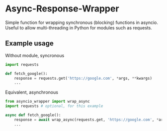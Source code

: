 # Async-Response-Wrapper
Simple function for wrapping synchronous (blocking) functions in asyncio. Useful to allow multi-threading in Python for modules such as requests.

## Example usage

Without module, syncronous
```py
import requests

def fetch_google():
    response = requests.get('https://google.com', *args, **kwargs)
    ...
```

Equivalent, asynchronous
```py
from asyncio_wrapper import wrap_async
import requests # optional, for this example

async def fetch_google():
    response = await wrap_async(requests.get, 'https://google.com', *args, **kwargs)
    ...
```
